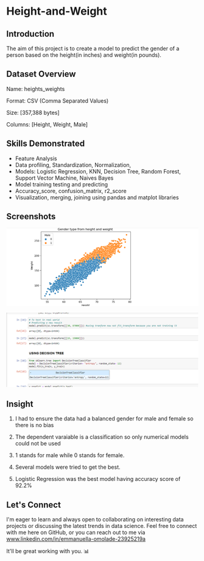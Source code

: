 # Height-and-Weight
## Introduction
The aim of this project is to create a model to predict the gender of a person based on the height(in inches) and weight(in pounds).

## Dataset Overview
Name: heights_weights

Format: CSV (Comma Separated Values)

Size: [357,388 bytes]

Columns: [Height, Weight, Male] 

## Skills Demonstrated
* Feature Analysis
* Data profiling, Standardization, Normalization, 
* Models: Logistic Regression, KNN, Decision Tree, Random Forest, Support Vector Machine, Naives Bayes
* Model training testing and predicting
* Accuracy_score, confusion_matrix, r2_score
* Visualization, merging, joining using pandas and matplot libraries

## Screenshots
![Checking Bias](https://github.com/Ikeoluwapo/Height-and-Weights/blob/26a234870ff3b07fc9d8d4572d5cd5f0e967b998/CHECKING%20BIAS.png?raw=True)

![Decision Tree Model](https://github.com/Ikeoluwapo/Height-and-Weights/blob/26a234870ff3b07fc9d8d4572d5cd5f0e967b998/DECISION%20TREE.png?raw=True)

## Insight
1. I had to ensure the data had a balanced gender for male and female so there is no bias

2. The dependent varaiable is a classification so only numerical models could not be used

3. 1 stands for male while 0 stands for female. 

4. Several models were tried to get the best.

5. Logistic Regression was the best model having accuracy score of 92.2%

## Let's Connect
I'm eager to learn and always open to collaborating on interesting data projects or discussing the latest trends in data science. Feel free to connect with me here on GitHub, or you can reach out to me via www.linkedin.com/in/emmanuella-omolade-23925219a

It'll be great working with you. 📊
